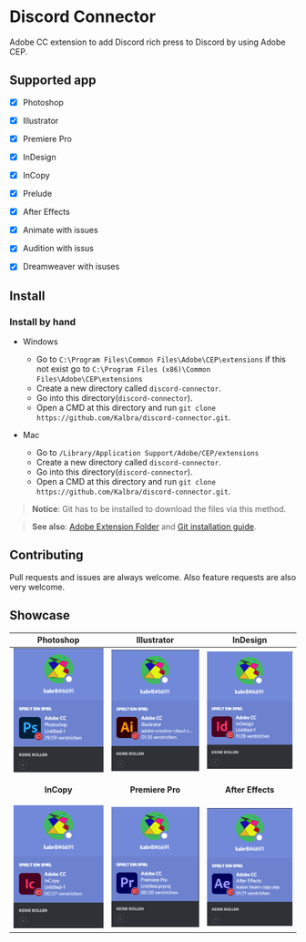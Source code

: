 # Discord Connector
Adobe CC extension to add Discord rich press to Discord by using Adobe CEP.


## Supported app
- [x] Photoshop 
- [x] Illustrator
- [x] Premiere Pro
- [x] InDesign
- [x] InCopy
- [x] Prelude
- [x] After Effects
- [x] Animate with issues
- [x] Audition with issus
- [x] Dreamweaver with isuses


## Install


### Install by hand

- Windows
    - Go to `C:\Program Files\Common Files\Adobe\CEP\extensions` if this not exist go to `C:\Program Files (x86)\Common Files\Adobe\CEP\extensions`
    - Create a new directory called `discord-connector`.
    - Go into this directory(`discord-connector`).
    - Open a CMD at this directory and run `git clone https://github.com/Kalbra/discord-connector.git`.


- Mac
    - Go to `/Library/Application Support/Adobe/CEP/extensions`
    - Create a new directory called `discord-connector`.
    - Go into this directory(`discord-connector`).
    - Open a CMD at this directory and run `git clone https://github.com/Kalbra/discord-connector.git`.

> **Notice**: Git has to be installed to download the files via this method.

> **See also**: [Adobe Extension Folder](https://github.com/Adobe-CEP/CEP-Resources/blob/master/CEP_9.x/Documentation/CEP%209.0%20HTML%20Extension%20Cookbook.md#extension-folders) and [Git installation guide](https://www.atlassian.com/git/tutorials/install-git).

## Contributing
Pull requests and issues are always welcome. Also feature requests are also very welcome.

## Showcase

|Photoshop|Illustrator|InDesign|
|---------|-----------|--------|
|![Photoshop](docs/Screenshot-photoshop.png)|![Illustrator](docs/Screenshot-illustrator.png)|![InDesign](docs/Screenshot-indesign.png)|
|<p align="center"><strong>InCopy</strong></p>|<p align="center"><strong>Premiere Pro</strong></p>|<p align="center"><strong>After Effects</strong></p>|
|![InCopy](docs/Screenshot-incopy.png)|![InCopy](docs/Screenshot-premierepro.png)|![After Effects](docs/Screenshot-aftereffects.png)|

